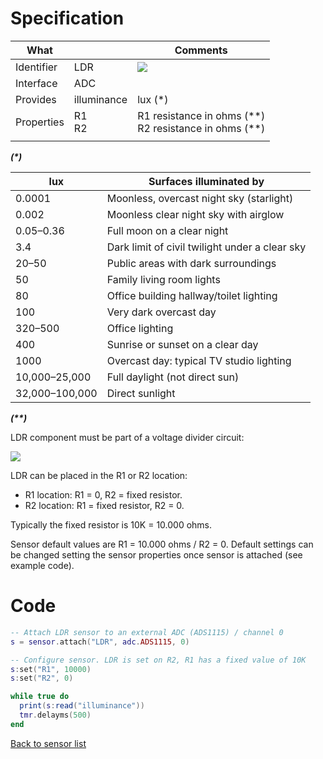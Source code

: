 # Specification

| What         |                 | Comments                    |
|--------------|-----------------|-----------------------------|
| Identifier   | LDR             | ![](http://git.whitecatboard.org/ldr.png)                            |
| Interface    | ADC             |                             |
| Provides     | illuminance     | lux (\*)                         |
| Properties   | R1<br/>R2              | R1 resistance in ohms (\*\*)<br/>R2 resistance in ohms (\*\*)| 
|              |                 |                            |

**_(\*)_**

| lux            | Surfaces illuminated by                         |
|----------------|-------------------------------------------------|
| 0.0001         | Moonless, overcast night sky (starlight)        |
| 0.002          | Moonless clear night sky with airglow           |
| 0.05–0.36      | Full moon on a clear night                      |
| 3.4            | Dark limit of civil twilight under a clear sky  |
| 20–50          | Public areas with dark surroundings             |
| 50             | Family living room lights                       |
| 80             | Office building hallway/toilet lighting         |
| 100            | Very dark overcast day                          |
| 320–500        | Office lighting                                 |
| 400            | Sunrise or sunset on a clear day                |
| 1000           | Overcast day: typical TV studio lighting        |
| 10,000–25,000	 | Full daylight (not direct sun)                  |
| 32,000–100,000 | Direct sunlight

**_(\*\*)_**

LDR component must be part of a voltage divider circuit:

![](http://git.whitecatboard.org/divider.png)

LDR can be placed in the R1 or R2 location:

* R1 location: R1 = 0, R2 = fixed resistor.
* R2 location: R1 = fixed resistor, R2 = 0.

Typically the fixed resistor is 10K = 10.000 ohms.

Sensor default values are R1 = 10.000 ohms / R2 = 0. Default settings can be changed setting the sensor properties once sensor is attached (see example code).

# Code

```lua
-- Attach LDR sensor to an external ADC (ADS1115) / channel 0
s = sensor.attach("LDR", adc.ADS1115, 0)

-- Configure sensor. LDR is set on R2, R1 has a fixed value of 10K
s:set("R1", 10000)
s:set("R2", 0)

while true do
  print(s:read("illuminance"))
  tmr.delayms(500)
end
```

[Back to sensor list](./Sensor-module#supported-sensors)
